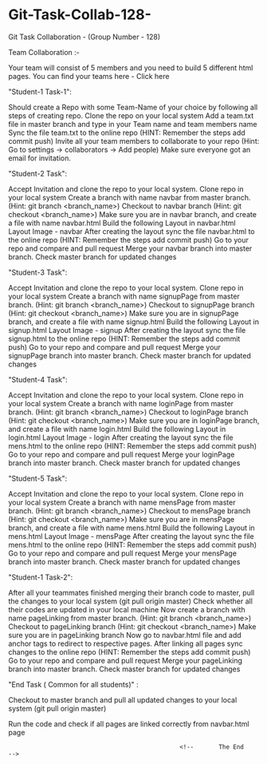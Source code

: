 # Git-Task-Collab-128-
Git Task Collaboration -  (Group Number - 128)


Team Collaboration :-

Your team will consist of 5 members and you need to build 5 different html pages.
You can find your teams here - Click here

"Student-1 Task-1":

Should create a Repo with some Team-Name of your choice by following all steps of creating repo.
Clone the repo on your local system
Add a team.txt file in master branch and type in your Team name and team members name
Sync the file team.txt to the online repo (HINT: Remember the steps add commit push)
Invite all your team members to collaborate to your repo (Hint: Go to settings → collaborators → Add people)
Make sure everyone got an email for invitation.


"Student-2 Task":

Accept Invitation and clone the repo to your local system.
Clone repo in your local system
Create a branch with name navbar from master branch. (Hint: git branch <branch_name>)
Checkout to navbar branch (Hint: git checkout <branch_name>)
Make sure you are in navbar branch, and create a file with name navbar.html
Build the following Layout in navbar.html
Layout Image - navbar
After creating the layout sync the file navbar.html to the online repo (HINT: Remember the steps add commit push)
Go to your repo and compare and pull request
Merge your navbar branch into master branch.
Check master branch for updated changes


"Student-3 Task":

Accept Invitation and clone the repo to your local system.
Clone repo in your local system
Create a branch with name signupPage from master branch. (Hint: git branch <branch_name>)
Checkout to signupPage branch (Hint: git checkout <branch_name>)
Make sure you are in signupPage branch, and create a file with name signup.html
Build the following Layout in signup.html
Layout Image - signup
After creating the layout sync the file signup.html to the online repo (HINT: Remember the steps add commit push)
Go to your repo and compare and pull request
Merge your signupPage branch into master branch.
Check master branch for updated changes


"Student-4 Task":

Accept Invitation and clone the repo to your local system.
Clone repo in your local system
Create a branch with name loginPage from master branch. (Hint: git branch <branch_name>)
Checkout to loginPage branch (Hint: git checkout <branch_name>)
Make sure you are in loginPage branch, and create a file with name login.html
Build the following Layout in login.html
Layout Image - login
After creating the layout sync the file mens.html to the online repo (HINT: Remember the steps add commit push)
Go to your repo and compare and pull request
Merge your loginPage branch into master branch.
Check master branch for updated changes


"Student-5 Task":

Accept Invitation and clone the repo to your local system.
Clone repo in your local system
Create a branch with name mensPage from master branch. (Hint: git branch <branch_name>)
Checkout to mensPage branch (Hint: git checkout <branch_name>)
Make sure you are in mensPage branch, and create a file with name mens.html
Build the following Layout in mens.html
Layout Image - mensPage
After creating the layout sync the file mens.html to the online repo (HINT: Remember the steps add commit push)
Go to your repo and compare and pull request
Merge your mensPage branch into master branch.
Check master branch for updated changes


"Student-1 Task-2":

After all your teammates finished merging their branch code to master, pull the changes to your local system (git pull origin master)
Check whether all their codes are updated in your local machine
Now create a branch with name pageLinking from master branch. (Hint: git branch <branch_name>)
Checkout to pageLinking branch (Hint: git checkout <branch_name>)
Make sure you are in pageLinking branch
Now go to navbar.html file and add anchor tags to redirect to respective pages.
After linking all pages sync changes to the online repo (HINT: Remember the steps add commit push)
Go to your repo and compare and pull request
Merge your pageLinking branch into master branch.
Check master branch for updated changes


"End Task ( Common for all students)" :

Checkout to master branch and pull all updated changes to your local system (git pull origin master)

Run the code and check if all pages are linked correctly from navbar.html page



                                                    <!--       The End       --> 



